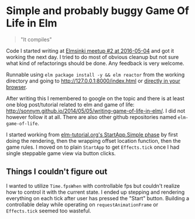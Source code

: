 Simple and probably buggy Game Of Life in Elm
=============================================

> "It compiles"

Code I started writing at [Elmsinki meetup #2 at 2016-05-04](http://www.meetup.com/Elmsinki/events/230661980/) and got it working the next day.
I tried to do most of obvious cleanup but not sure what kind of refactorings should be done.
Any feedback is very welcome.

Runnable using `elm package install -y && elm reactor` from the working directory and going to <http://127.0.0.1:8000/index.html> or [directly in your browser](http://koivunej.github.io/elm-game-of-life/).

After writing this I remembered to google on the topic and there is at least one blog post/tutorial related to elm and game of life: <http://sonnym.github.io/2014/05/05/writing-game-of-life-in-elm/>.
I did not however follow it at all.
There are also other github repositories named `elm-game-of-life`.

I started working from [elm-tutorial.org's StartApp.Simple phase](http://www.elm-tutorial.org/030_elm_arch/startapp.html) by first doing the rendering, then the wrapping offset location function, then the game rules.
I moved on to plain `StartApp` to get `Effects.tick` once I had single steppable game view via button clicks.

Things I couldn't figure out
----------------------------

I wanted to utilize `Time.fpsWhen` with controllable fps but couldn't realize how to control it with the current state.
I ended up stepping and rendering everything on each tick after user has pressed the "Start" button.
Building a controllable delay while operating on `requestAnimationFrame` or `Effects.tick` seemed too wasteful.
